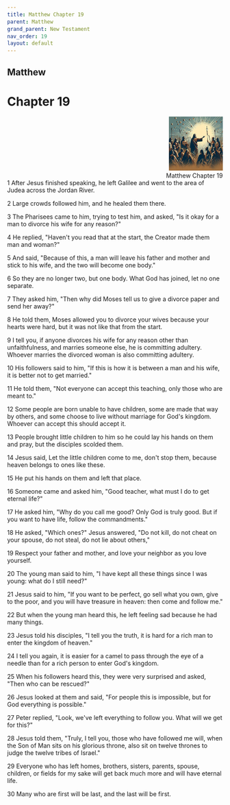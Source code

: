 ```yaml
---
title: Matthew Chapter 19
parent: Matthew
grand_parent: New Testament
nav_order: 19
layout: default
---
```


## Matthew

# Chapter 19

<div style="clear: both; text-align: right;">
    <img src="/assets/Image/Matthew/500/19.jpg" alt="Matthew Chapter 19" class="chapter-image" style="max-width: 25%; height: auto;"/>
    <figcaption style="font-size: 14px;">Matthew Chapter 19</figcaption>
</div>
1 After Jesus finished speaking, he left Galilee and went to the area of Judea across the Jordan River.

2 Large crowds followed him, and he healed them there.

3 The Pharisees came to him, trying to test him, and asked, "Is it okay for a man to divorce his wife for any reason?"

4 He replied, "Haven't you read that at the start, the Creator made them man and woman?"

5 And said, "Because of this, a man will leave his father and mother and stick to his wife, and the two will become one body."

6 So they are no longer two, but one body. What God has joined, let no one separate.

7 They asked him, "Then why did Moses tell us to give a divorce paper and send her away?"

8 He told them, Moses allowed you to divorce your wives because your hearts were hard, but it was not like that from the start.

9 I tell you, if anyone divorces his wife for any reason other than unfaithfulness, and marries someone else, he is committing adultery. Whoever marries the divorced woman is also committing adultery.

10 His followers said to him, "If this is how it is between a man and his wife, it is better not to get married."

11 He told them, "Not everyone can accept this teaching, only those who are meant to."

12 Some people are born unable to have children, some are made that way by others, and some choose to live without marriage for God's kingdom. Whoever can accept this should accept it.

13 People brought little children to him so he could lay his hands on them and pray, but the disciples scolded them.

14 Jesus said, Let the little children come to me, don't stop them, because heaven belongs to ones like these.

15 He put his hands on them and left that place.

16 Someone came and asked him, "Good teacher, what must I do to get eternal life?"

17 He asked him, "Why do you call me good? Only God is truly good. But if you want to have life, follow the commandments."

18 He asked, "Which ones?" Jesus answered, "Do not kill, do not cheat on your spouse, do not steal, do not lie about others,"

19 Respect your father and mother, and love your neighbor as you love yourself.

20 The young man said to him, "I have kept all these things since I was young: what do I still need?"

21 Jesus said to him, "If you want to be perfect, go sell what you own, give to the poor, and you will have treasure in heaven: then come and follow me."

22 But when the young man heard this, he left feeling sad because he had many things.

23 Jesus told his disciples, "I tell you the truth, it is hard for a rich man to enter the kingdom of heaven."

24 I tell you again, it is easier for a camel to pass through the eye of a needle than for a rich person to enter God's kingdom.

25 When his followers heard this, they were very surprised and asked, "Then who can be rescued?"

26 Jesus looked at them and said, "For people this is impossible, but for God everything is possible."

27 Peter replied, "Look, we've left everything to follow you. What will we get for this?"

28 Jesus told them, "Truly, I tell you, those who have followed me will, when the Son of Man sits on his glorious throne, also sit on twelve thrones to judge the twelve tribes of Israel."

29 Everyone who has left homes, brothers, sisters, parents, spouse, children, or fields for my sake will get back much more and will have eternal life.

30 Many who are first will be last, and the last will be first.


